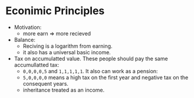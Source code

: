 # Econimic Principles

- Motivation:
  - more earn => more recieved
- Balance:
  - Reciving is a logarithm from earning.
  - it also has a universal basic income.
- Tax on accumulatted value. These people should pay the same accumullatted tax:
  - `0,0,0,0,5` and `1,1,1,1,1`.
  It also can work as a pension:
  - `5,0,0,0,0` means a high tax on the first year and negative tax on the consequent years.
  - inheritance treated as an income.
